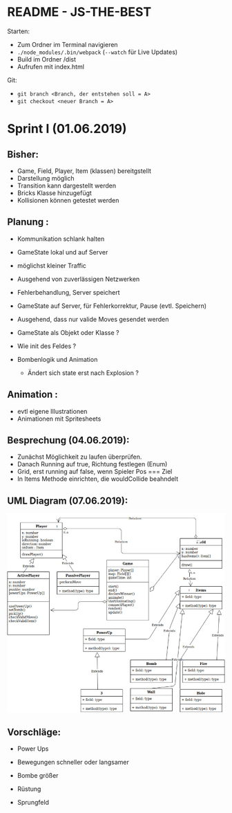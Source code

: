 # README - JS-THE-BEST


Starten:
 
 - Zum Ordner im Terminal navigieren
 - ```./node_modules/.bin/webpack``` (```--watch``` für Live Updates)
 - Build im Ordner /dist 
 - Aufrufen mit index.html



Git:
 - ```git branch <Branch, der entstehen soll = A>```
 - ```git checkout <neuer Branch = A>```

# Sprint I (01.06.2019)

## Bisher:
 - Game, Field, Player, Item (klassen) bereitgstellt
 - Darstellung möglich
 - Transition kann dargestellt werden
 - Bricks Klasse hinzugefügt
 - Kollisionen können getestet werden

## Planung :
 - Kommunikation schlank halten
 - GameState lokal und auf Server
  - möglichst kleiner Traffic
  - Ausgehend von zuverlässigen Netzwerken
  - Fehlerbehandlung, Server speichert  
  - GameState auf Server, für Fehlerkorrektur, Pause (evtl. Speichern)
 - Ausgehend, dass nur valide Moves gesendet werden
 

 - GameState als Objekt oder Klasse ?
 - Wie init des Feldes ?
 - Bombenlogik und Animation
   - Ändert sich state erst nach Explosion ?

## Animation :
 - evtl eigene Illustrationen
 - Animationen mit Spritesheets 


## Besprechung (04.06.2019):
 - Zunächst Möglichkeit zu laufen überprüfen.
 - Danach Running auf true, Richtung festlegen (Enum)
 - Grid, erst running auf false, wenn Spieler Pos === Ziel
 - In Items Methode einrichten, die wouldCollide beahndelt


 ## UML Diagram (07.06.2019):
 ![UML](Planung/BomberMan3.jpg)

 ## Vorschläge:
 - Power Ups 
  - Bewegungen schneller oder langsamer
  - Bombe größer
  - Rüstung
  
 - Sprungfeld
 
